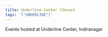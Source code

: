 ```yaml
---
title: Underline Center [Venue]
tags: '["UNDERLINE"]'
--- 
```

Events hosted at Underline Center, Indiranagar 
 
